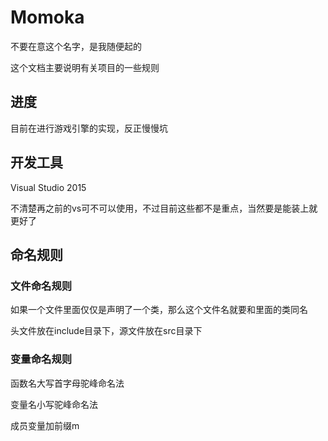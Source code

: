 ﻿# Momoka
不要在意这个名字，是我随便起的

这个文档主要说明有关项目的一些规则

## 进度
目前在进行游戏引擎的实现，反正慢慢坑

## 开发工具
Visual Studio 2015

不清楚再之前的vs可不可以使用，不过目前这些都不是重点，当然要是能装上就更好了

## 命名规则
### 文件命名规则
如果一个文件里面仅仅是声明了一个类，那么这个文件名就要和里面的类同名

头文件放在include目录下，源文件放在src目录下

### 变量命名规则
函数名大写首字母驼峰命名法

变量名小写驼峰命名法

成员变量加前缀m
